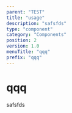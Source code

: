```yaml
---
parent: "TEST"
title: "usage"
description: "safsfds"
type: "component"
category: "Components"
position: 2
version: 1.0
menuTitle: "qqq"
prefix: "qqq"
---
```


# qqq

<!-- > This component was based on the qqq component of [Vuetify](https://vuetifyjs.com/en/components/qqq/ "Vuetify's qqq component")

## Usage -->

safsfds

<!-- Component template need to be here -->

<doc-component :file="'TEST/qqq/TEST_qqq-usage'" :name="'qqq'"></doc-component >
